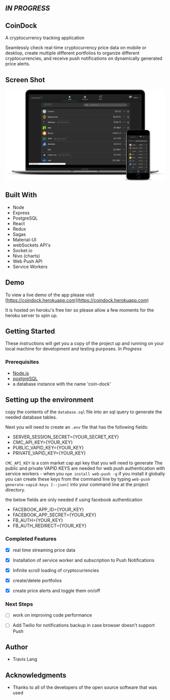 ## *IN PROGRESS*

## CoinDock

A cryptocurrency tracking application

Seamlessly check real-time cryptocurrency price data on mobile or desktop, create multiple different portfolios to organize different cryptocurrencies, and receive push notifications on dynamically generated price alerts.

## Screen Shot
![screenshot](/public/images/main-coindock.png)

## Built With

- Node
- Express
- PostgreSQL
- React
- Redux
- Sagas
- Material-UI
- webSockets API's
- Socket.io
- Nivo (charts)
- Web Push API
- Service Workers

## Demo

To view a live demo of the app please visit [https://coindock.herokuapp.com](https://coindock.herokuapp.com)

It is hosted on heroku's free tier so please allow a few moments for the heroku server to spin up.

## Getting Started

These instructions will get you a copy of the project up and running on your local machine for development and testing purposes. *In Progress*


### Prerequisites

- [Node.js](https://nodejs.org/en/)
- [postgreSQL](https://www.postgresql.org/)
- a database instance with the name 'coin-dock'

## Setting up the environment

copy the contents of the ```database.sql``` file into an sql query to generate the needed database tables.

Next you will need to create an ```.env``` file that has the following fields:

- SERVER_SESSION_SECRET={YOUR_SECRET_KEY}
- CMC_API_KEY={YOUR_KEY}
- PUBLIC_VAPID_KEY={YOUR_KEY}
- PRIVATE_VAPID_KEY={YOUR_KEY}

```CMC_API_KEY``` is a coin market cap api key that you will need to generate
The public and private VAPID KEYS are needed for web push authentication with service workers - when you ```npm install web-push -g``` if you install it globally you can create these keys from the command line by typing ```web-push generate-vapid-keys [--json]``` into your command line at the project directory.

the below fields are only needed if using facebook authentication

- FACEBOOK_APP_ID={YOUR_KEY}
- FACEBOOK_APP_SECRET={YOUR_KEY}
- FB_AUTH={YOUR_KEY}
- FB_AUTH_REDIRECT={YOUR_KEY}


### Completed Features

- [x] real time streaming price data
- [x] Installation of service worker and subscription to Push Notifications
- [x] Infinite scroll loading of cryptocurrencies
- [x] create/delete portfolios
- [x] create price alerts and toggle them on/off


### Next Steps

- [ ] work on improving code performance
- [ ] Add Twilio for notifications backup in case browser doesn't support Push



## Author

* Travis Lang


## Acknowledgments

* Thanks to all of the developers of the open source software that was used

